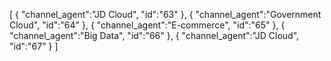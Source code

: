[
	{
		"channel_agent":"JD Cloud",
		"id":"63"
	},
	{
		"channel_agent":"Government Cloud",
		"id":"64"
	},
	{
		"channel_agent":"E-commerce",
		"id":"65"
	},
	{
		"channel_agent":"Big Data",
		"id":"66"
	},
	{
		"channel_agent":"JD Cloud",
		"id":"67"
	}
]